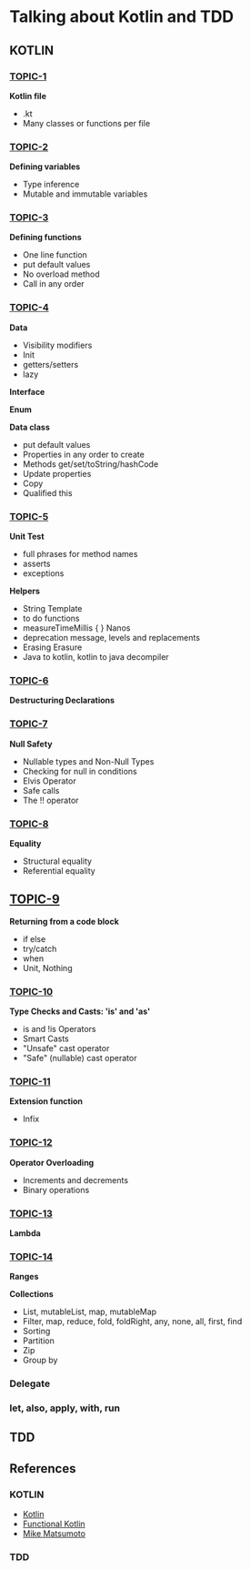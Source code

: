 # Talking about Kotlin and TDD

## KOTLIN

### [TOPIC-1](https://github.com/danilopaiva/kotlin-tdd-demo/blob/master/src/test/kotlin/com/github/danilopaiva/demo/kotlin/Topic1.kthttps://github.com/danilopaiva/kotlin-tdd-demo/blob/master/src/test/kotlin/com/github/danilopaiva/demo/kotlin/Topic1.kt)

**Kotlin file**

* .kt
* Many classes or functions per file

### [TOPIC-2](https://github.com/danilopaiva/kotlin-tdd-demo/blob/master/src/test/kotlin/com/github/danilopaiva/demo/kotlin/Topic2.kt)

**Defining variables**

* Type inference
* Mutable and immutable variables

### [TOPIC-3](https://github.com/danilopaiva/kotlin-tdd-demo/blob/master/src/test/kotlin/com/github/danilopaiva/demo/kotlin/Topic3.kt)

**Defining functions**

* One line function
* put default values
* No overload method
* Call in any order

### [TOPIC-4](https://github.com/danilopaiva/kotlin-tdd-demo/blob/master/src/test/kotlin/com/github/danilopaiva/demo/kotlin/Topic4.kt)

**Data**

* Visibility modifiers
* Init
* getters/setters
* lazy

**Interface**

**Enum**

**Data class**

* put default values
* Properties in any order to create
* Methods get/set/toString/hashCode
* Update properties
* Copy
* Qualified this

### [TOPIC-5](https://github.com/danilopaiva/kotlin-tdd-demo/blob/master/src/test/kotlin/com/github/danilopaiva/demo/kotlin/Topic5.kt)

**Unit Test**

* full phrases for method names
* asserts
* exceptions

**Helpers**

* String Template
* to do functions
* measureTimeMillis { } Nanos
* deprecation message, levels and replacements
* Erasing Erasure
* Java to kotlin, kotlin to java decompiler

### [TOPIC-6](https://github.com/danilopaiva/kotlin-tdd-demo/blob/master/src/test/kotlin/com/github/danilopaiva/demo/kotlin/Topic6.kt)

**Destructuring Declarations**

### [TOPIC-7](https://github.com/danilopaiva/kotlin-tdd-demo/blob/master/src/test/kotlin/com/github/danilopaiva/demo/kotlin/Topic7.kt)

**Null Safety**

* Nullable types and Non-Null Types
* Checking for null in conditions
* Elvis Operator
* Safe calls
* The !! operator

### [TOPIC-8](https://github.com/danilopaiva/kotlin-tdd-demo/blob/master/src/test/kotlin/com/github/danilopaiva/demo/kotlin/Topic8.kt)

**Equality**

* Structural equality
* Referential equality

## [TOPIC-9](https://github.com/danilopaiva/kotlin-tdd-demo/blob/master/src/test/kotlin/com/github/danilopaiva/demo/kotlin/Topic9.kt)

**Returning from a code block**

* if else
* try/catch
* when
* Unit, Nothing

### [TOPIC-10](https://github.com/danilopaiva/kotlin-tdd-demo/blob/master/src/test/kotlin/com/github/danilopaiva/demo/kotlin/Topic10.kt)

**Type Checks and Casts: 'is' and 'as'**

* is and !is Operators
* Smart Casts
* "Unsafe" cast operator
* "Safe" (nullable) cast operator

### [TOPIC-11](https://github.com/danilopaiva/kotlin-tdd-demo/blob/master/src/test/kotlin/com/github/danilopaiva/demo/kotlin/Topic11.kt)

**Extension function**
* Infix

### [TOPIC-12](https://github.com/danilopaiva/kotlin-tdd-demo/blob/master/src/test/kotlin/com/github/danilopaiva/demo/kotlin/Topic12.kt)

**Operator Overloading**
* Increments and decrements
* Binary operations

### [TOPIC-13](https://github.com/danilopaiva/kotlin-tdd-demo/blob/master/src/test/kotlin/com/github/danilopaiva/demo/kotlin/Topic13.kt)

**Lambda**

### [TOPIC-14](https://github.com/danilopaiva/kotlin-tdd-demo/blob/master/src/test/kotlin/com/github/danilopaiva/demo/kotlin/Topic14.kt)

**Ranges**

**Collections**

* List, mutableList, map, mutableMap
* Filter, map, reduce, fold, foldRight, any, none, all, first, find
* Sorting
* Partition
* Zip
* Group by

### Delegate

### let, also, apply, with, run

## TDD


## References

### KOTLIN

* [Kotlin](https://kotlinlang.org)
* [Functional Kotlin](https://www.amazon.com.br/gp/product/B078JRKFYF/ref=oh_aui_d_detailpage_o01_?ie=UTF8&psc=1)
* [Mike Matsumoto](https://github.com/mmatsumoto/kotlin-webinar)

### TDD

